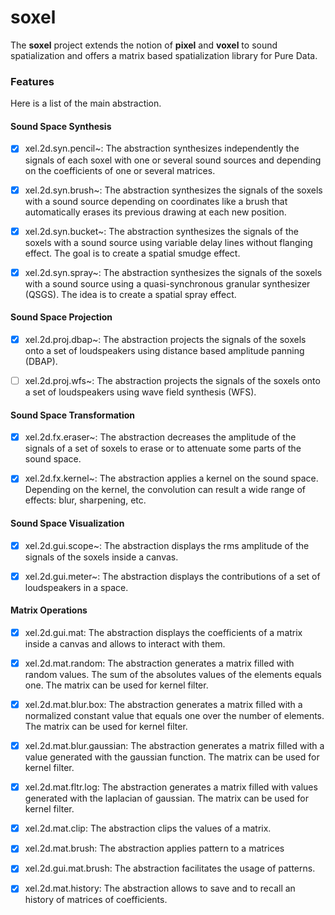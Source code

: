 # soxel
The **soxel** project  extends the notion of **pixel** and **voxel** to sound spatialization and offers a matrix based spatialization library for Pure Data.

### Features
Here is a list of the main abstraction.

#### Sound Space Synthesis
- [x] xel.2d.syn.pencil~: The abstraction synthesizes independently the signals of each soxel with one or several sound sources and depending on the coefficients of one or several matrices.

- [x] xel.2d.syn.brush~: The abstraction synthesizes the signals of the soxels with a sound source depending on coordinates like a brush that automatically erases its previous drawing at each new position.

- [x] xel.2d.syn.bucket~: The abstraction synthesizes the signals of the soxels with a sound source using variable delay lines without flanging effect. The goal is to create a spatial smudge effect.

- [x] xel.2d.syn.spray~: The abstraction synthesizes the signals of the soxels with a sound source using a quasi-synchronous granular synthesizer (QSGS). The idea is to create a spatial spray effect.

#### Sound Space Projection
- [x] xel.2d.proj.dbap~: The abstraction projects the signals of the soxels onto a set of loudspeakers using distance based amplitude panning (DBAP).

- [ ] xel.2d.proj.wfs~: The abstraction projects the signals of the soxels onto a set of loudspeakers using wave field synthesis (WFS).

#### Sound Space Transformation
- [x] xel.2d.fx.eraser~: The abstraction decreases the amplitude of the signals of a set of soxels to erase or to attenuate some parts of the sound space.

- [x] xel.2d.fx.kernel~: The abstraction applies a kernel on the sound space. Depending on the kernel, the convolution can result a wide range of effects: blur, sharpening, etc.

#### Sound Space Visualization
- [x] xel.2d.gui.scope~: The abstraction displays the rms amplitude of the signals of the soxels inside a canvas.

- [x] xel.2d.gui.meter~: The abstraction displays the contributions of a set of loudspeakers in a space.

#### Matrix Operations
- [x] xel.2d.gui.mat: The abstraction displays the coefficients of a matrix inside a canvas and allows to interact with them.

- [x] xel.2d.mat.random: The abstraction generates a matrix filled with random values. The sum of the absolutes values of the elements equals one. The matrix can be used for kernel filter.

- [x] xel.2d.mat.blur.box: The abstraction generates a matrix filled with a normalized constant value that equals one over the number of elements. The matrix can be used for kernel filter.

- [x] xel.2d.mat.blur.gaussian: The abstraction generates a matrix filled with a value generated with the gaussian function. The matrix can be used for kernel filter.

- [x] xel.2d.mat.fltr.log: The abstraction generates a matrix filled with values generated with the laplacian of gaussian. The matrix can be used for kernel filter.

- [x] xel.2d.mat.clip: The abstraction clips the values of a matrix.

- [x] xel.2d.mat.brush: The abstraction applies pattern to a matrices

- [x] xel.2d.gui.mat.brush: The abstraction facilitates the usage of patterns.

- [x] xel.2d.mat.history: The abstraction allows to save and to recall an history of matrices of coefficients.
